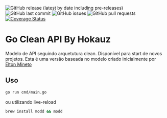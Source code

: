 ![GitHub release (latest by date including pre-releases)](https://img.shields.io/github/v/release/hokauz/go-clean-api?include_prereleases)
![GitHub last commit](https://img.shields.io/github/last-commit/hokauz/go-clean-api)
![GitHub issues](https://img.shields.io/github/issues-raw/hokauz/go-clean-api)
![GitHub pull requests](https://img.shields.io/github/issues-pr/hokauz/go-clean-api)
[![Coverage Status](https://coveralls.io/repos/github/hokauz/go-clean-api/badge.svg)](https://coveralls.io/github/hokauz/go-clean-api)

# Go Clean API By Hokauz

Modelo de API seguindo arquetutura clean. Disponível para start de novos projetos. Esta é uma versão baseada no modelo criado inicialmente por [Elton Mineto](https://github.com/eminetto/clean-architecture-go/)

## Uso

```bash
go run cmd/main.go
```

ou utilizando live-reload

```bash
brew install modd && modd
```

